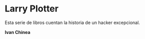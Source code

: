 # Larry Plotter

Esta serie de libros cuentan la historia de un hacker excepcional.

**Ivan Chinea**

